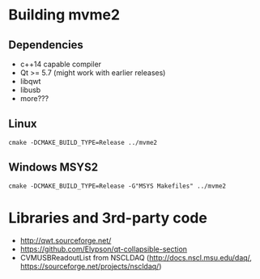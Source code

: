 # Building mvme2
## Dependencies
* c++14 capable compiler
* Qt >= 5.7 (might work with earlier releases)
* libqwt
* libusb
* more???

## Linux
  `cmake -DCMAKE_BUILD_TYPE=Release ../mvme2`

## Windows MSYS2
  `cmake -DCMAKE_BUILD_TYPE=Release -G"MSYS Makefiles" ../mvme2`

# Libraries and 3rd-party code
* http://qwt.sourceforge.net/
* https://github.com/Elypson/qt-collapsible-section
* CVMUSBReadoutList from NSCLDAQ (http://docs.nscl.msu.edu/daq/,
  https://sourceforge.net/projects/nscldaq/)
